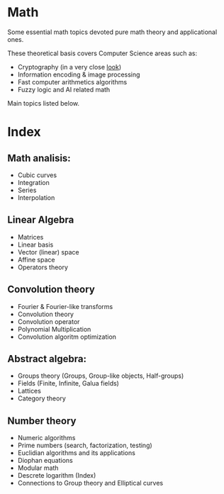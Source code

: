 # Math

Some essential math topics devoted pure math theory and applicational ones.

These theoretical basis covers Computer Science areas such as:
* Cryptography (in a very close [look](https://github.com/mstrielnikov/Cryptography#cryptography))
* Information encoding & image processing
* Fast computer arithmetics algorithms
* Fuzzy logic and AI related math

Main topics listed below.

# Index 

## Math analisis:
* Cubic curves
* Integration
* Series
* Interpolation

## Linear Algebra
* Matrices
* Linear basis
* Vector (linear) space
* Affine space
* Operators theory

## Convolution theory
* Fourier & Fourier-like transforms
* Convolution theory
* Convolution operator
* Polynomial Multiplication
* Convolution algoritm optimization

## Abstract algebra:
* Groups theory (Groups, Group-like objects, Half-groups)
* Fields (Finite, Infinite, Galua fields)
* Lattices
* Category theory

## Number theory
* Numeric algorithms
* Prime numbers (search, factorization, testing)
* Euclidian algorithms and its applications
* Diophan equations
* Modular math
* Descrete logarithm (Index)
* Connections to Group theory and Elliptical curves
